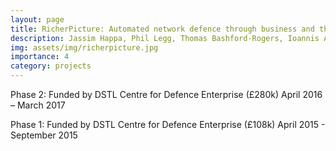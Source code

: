 ```yaml
---
layout: page
title: RicherPicture: Automated network defence through business and threat-led machine learning
description: Jassim Happa, Phil Legg, Thomas Bashford-Rogers, Ioannis Agrafiotis, Michael Goldsmith and Sadie Creese
img: assets/img/richerpicture.jpg
importance: 4
category: projects
---
```


Phase 2:
Funded by DSTL Centre for Defence Enterprise (£280k)
April 2016 – March 2017

Phase 1:
Funded by DSTL Centre for Defence Enterprise (£108k)
April 2015 - September 2015

